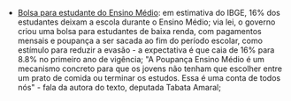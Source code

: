* [Bolsa para estudante do Ensino Médio](https://guiadoestudante.abril.com.br/atualidades/como-vai-funcionar-a-bolsa-para-estudantes-do-ensino-medio/): em estimativa do IBGE, 16% dos estudantes deixam a escola durante o Ensino Médio; via lei, o governo criou uma bolsa para estudantes de baixa renda, com pagamentos mensais e poupança a ser sacada ao fim do período escolar, como estímulo para reduzir a evasão - a expectativa é que caia de 16% para 8.8% no primeiro ano de vigência; "A Poupança Ensino Médio é um mecanismo concreto para que os jovens não tenham que escolher entre um prato de comida ou terminar os estudos. Essa é uma conta de todos nós" - fala da autora do texto, deputada Tabata Amaral; 
